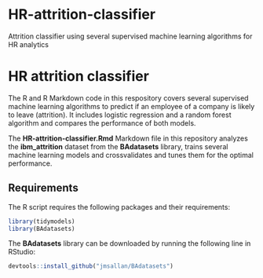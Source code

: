 # HR-attrition-classifier
Attrition classifier using several supervised machine learning algorithms for HR analytics

# HR attrition classifier

The R and R Markdown code in this respository covers several supervised machine learning algorithms to predict if an employee of a company is likely to leave (attrition). It includes logistic regression and a random forest algorithm and compares the performance of both models.

The **HR-attrition-classifier.Rmd** Markdown file in this repository analyzes the **ibm_attrition** dataset from the **BAdatasets** library, trains several machine learning models and crossvalidates and tunes them for the optimal performance.

## Requirements

The R script requires the following packages and their requirements:

```r
library(tidymodels)
library(BAdatasets)
```
The **BAdatasets** library can be downloaded by running the following line in RStudio:

```r
devtools::install_github("jmsallan/BAdatasets")
```
